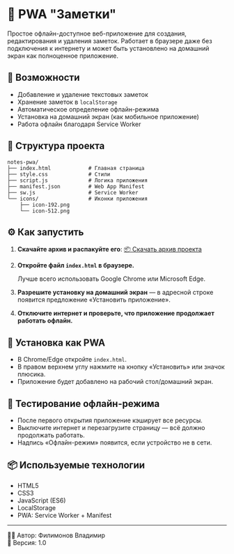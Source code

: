 # 📝 PWA "Заметки"

Простое офлайн-доступное веб-приложение для создания, редактирования и удаления заметок. Работает в браузере даже без подключения к интернету и может быть установлено на домашний экран как полноценное приложение.

## 🚀 Возможности

- Добавление и удаление текстовых заметок
- Хранение заметок в `localStorage`
- Автоматическое определение офлайн-режима
- Установка на домашний экран (как мобильное приложение)
- Работа офлайн благодаря Service Worker

## 📁 Структура проекта

```
notes-pwa/
├── index.html            # Главная страница
├── style.css             # Стили
├── script.js             # Логика приложения
├── manifest.json         # Web App Manifest
├── sw.js                 # Service Worker
└── icons/                # Иконки приложения
    ├── icon-192.png
    └── icon-512.png
```

## ⚙️ Как запустить

1. **Скачайте архив и распакуйте его**:
   [📦 Скачать архив проекта](https://github.com/Limon4egtop/pract_7/archive/refs/heads/master.zip)

2. **Откройте файл `index.html` в браузере.**

   Лучше всего использовать Google Chrome или Microsoft Edge.

3. **Разрешите установку на домашний экран** — в адресной строке появится предложение «Установить приложение».

4. **Отключите интернет и проверьте, что приложение продолжает работать офлайн.**

## 📱 Установка как PWA

- В Chrome/Edge откройте `index.html`.
- В правом верхнем углу нажмите на кнопку «Установить» или значок плюсика.
- Приложение будет добавлено на рабочий стол/домашний экран.

## 🧪 Тестирование офлайн-режима

- После первого открытия приложение кэширует все ресурсы.
- Выключите интернет и перезагрузите страницу — всё должно продолжать работать.
- Надпись «Офлайн-режим» появится, если устройство не в сети.

## 📦 Используемые технологии

- HTML5
- CSS3
- JavaScript (ES6)
- LocalStorage
- PWA: Service Worker + Manifest

---

👨‍💻 Автор: Филимонов Владимир  
📅 Версия: 1.0
